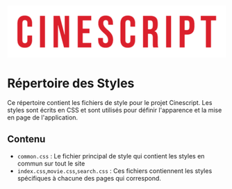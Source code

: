 ![CineScript Logo](../assets/logo.png)

# Répertoire des Styles

Ce répertoire contient les fichiers de style pour le projet Cinescript. Les styles sont écrits en CSS et sont utilisés pour définir l'apparence et la mise en page de l'application.

## Contenu

- `common.css` : Le fichier principal de style qui contient les styles en commun sur tout le site
- `index.css`,`movie.css`,`search.css`  : Ces fichiers contiennent les styles spécifiques à chacune des pages qui correspond.

